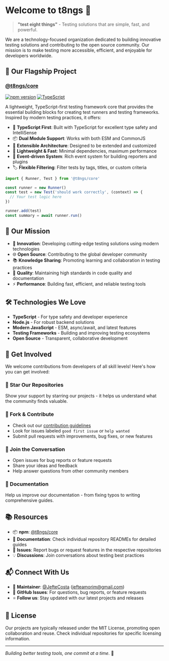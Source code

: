 # Welcome to t8ngs 🧪

> **"test eight things"** - Testing solutions that are simple, fast, and powerful.

We are a technology-focused organization dedicated to building innovative testing solutions and contributing to the open source community. Our mission is to make testing more accessible, efficient, and enjoyable for developers worldwide.

## 🚀 Our Flagship Project

### [@t8ngs/core](https://github.com/t8ngs/core)
[![npm version](https://badge.fury.io/js/@t8ngs%2Fcore.svg)](https://badge.fury.io/js/@t8ngs%2Fcore)
[![TypeScript](https://img.shields.io/badge/TypeScript-Ready-blue.svg)](https://www.typescriptlang.org)

A lightweight, TypeScript-first testing framework core that provides the essential building blocks for creating test runners and testing frameworks. Inspired by modern testing practices, it offers:

- 🎯 **TypeScript First**: Built with TypeScript for excellent type safety and IntelliSense
- 📦 **Dual Module Support**: Works with both ESM and CommonJS
- 🔧 **Extensible Architecture**: Designed to be extended and customized
- 🚀 **Lightweight & Fast**: Minimal dependencies, maximum performance
- 🧪 **Event-driven System**: Rich event system for building reporters and plugins
- 🏷️ **Flexible Filtering**: Filter tests by tags, titles, or custom criteria

```typescript
import { Runner, Test } from '@t8ngs/core'

const runner = new Runner()
const test = new Test('should work correctly', (context) => {
  // Your test logic here
})

runner.add(test)
const summary = await runner.run()
```

## 🎯 Our Mission

- 🚀 **Innovation**: Developing cutting-edge testing solutions using modern technologies
- 🌐 **Open Source**: Contributing to the global developer community
- 📚 **Knowledge Sharing**: Promoting learning and collaboration in testing practices
- 🔧 **Quality**: Maintaining high standards in code quality and documentation
- ⚡ **Performance**: Building fast, efficient, and reliable testing tools

## 🛠️ Technologies We Love

- **TypeScript** - For type safety and developer experience
- **Node.js** - For robust backend solutions
- **Modern JavaScript** - ESM, async/await, and latest features
- **Testing Frameworks** - Building and improving testing ecosystems
- **Open Source** - Transparent, collaborative development

## 🤝 Get Involved

We welcome contributions from developers of all skill levels! Here's how you can get involved:

### 🌟 Star Our Repositories
Show your support by starring our projects - it helps us understand what the community finds valuable.

### 🍴 Fork & Contribute
- Check out our [contribution guidelines](https://github.com/t8ngs/core#contributing)
- Look for issues labeled `good first issue` or `help wanted`
- Submit pull requests with improvements, bug fixes, or new features

### 💬 Join the Conversation
- Open issues for bug reports or feature requests
- Share your ideas and feedback
- Help answer questions from other community members

### 📖 Documentation
Help us improve our documentation - from fixing typos to writing comprehensive guides.

## 📚 Resources

- 📦 **npm**: [@t8ngs/core](https://www.npmjs.com/package/@t8ngs/core)
- 📖 **Documentation**: Check individual repository READMEs for detailed guides
- 🐛 **Issues**: Report bugs or request features in the respective repositories
- 💡 **Discussions**: Join conversations about testing best practices

## 📬 Connect With Us

- 📧 **Maintainer**: [@JefteCosta](https://github.com/JefteCosta) (jefteamorim@gmail.com)
- 🐙 **GitHub Issues**: For questions, bug reports, or feature requests
- ⭐ **Follow us**: Stay updated with our latest projects and releases

## 📄 License

Our projects are typically released under the MIT License, promoting open collaboration and reuse. Check individual repositories for specific licensing information.

---

*Building better testing tools, one commit at a time.* 🚀
